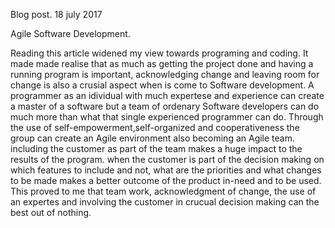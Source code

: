 Blog post.
18 july 2017

Agile Software Development.

Reading this article widened my view towards programing and coding.
It made made realise that as much as getting the project done and having a running program is important, acknowledging change and leaving room for change is also a crusial aspect when is come to Software development.
A programmer as an idividual with much expertese and experience can create a master of a software but a team of ordenary Software developers can do much more than what that single experienced programmer can do. Through the use of self-empowerment,self-organized and cooperativeness the group can create an Agile environment also becoming an Agile team.
including the customer as part of the team makes a huge impact to the results of the program. when the customer is part of the decision making on which features to include and not, what are the priorities and what changes to be made makes a better outcome of the product in-need and to be used.
This proved to me that team work, acknowledgment of change, the use of an expertes and involving the customer in crucual decision making can the best out of nothing.
